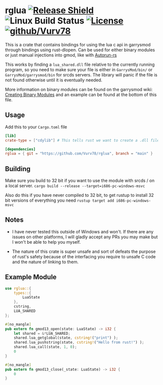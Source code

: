 # rglua [![Release Shield](https://img.shields.io/github/v/release/Vurv78/rglua)](https://github.com/Vurv78/rglua/releases/latest) ![Linux Build Status](https://www.travis-ci.com/Vurv78/rglua.svg?branch=main) [![License](https://img.shields.io/github/license/Vurv78/rglua?color=red)](https://opensource.org/licenses/Apache-2.0) [![github/Vurv78](https://discordapp.com/api/guilds/824727565948157963/widget.png)](https://discord.gg/epJFC6cNsw)

This is a crate that contains bindings for using the lua c api in garrysmod through bindings using rust-dlopen.
Can be used for either binary modules or just manual injections into gmod, like with [Autorun-rs](https://github.com/Vurv78/Autorun-rs)

This works by finding a ``lua_shared.dll`` file relative to the currently running program, so you need to make sure your file is either in ``GarrysMod/bin/`` or ``GarrysMod/garrysmod/bin`` for srcds servers. The library will panic if the file is not found otherwise until it is eventually needed.

More information on binary modules can be found on the garrysmod wiki: [Creating Binary Modules](https://wiki.facepunch.com/gmod/Creating_Binary_Modules) and an example can be found at the bottom of this file.

## Usage

Add this to your ``Cargo.toml`` file
```toml
[lib]
crate-type = ["cdylib"] # This tells rust we want to create a .dll file that links to C code.

[dependencies]
rglua = { git = "https://github.com/Vurv78/rglua", branch = "main" }
```

## Building
Make sure you build to 32 bit if you want to use the module with srcds / on a local server.
``cargo build --release --target=i686-pc-windows-msvc``

Also do this if you have never compiled to 32 bit, to get rustup to install 32 bit versions of everything you need
``rustup target add i686-pc-windows-msvc``

## Notes
*  I have never tested this outside of Windows and won't.
   If there are any issues on other platforms, I will gladly accept any PRs you may make but I won't be able to help you myself.

* The nature of this crate is super unsafe and sort of defeats the purpose of rust's safety because of the interfacing you require to unsafe C code and the nature of linking to them.

## Example Module
```rust
use rglua::{
    types::{
        LuaState
    },
    cstring,
    LUA_SHARED
};

#[no_mangle]
pub extern fn gmod13_open(state: LuaState) -> i32 {
    let shared = &*LUA_SHARED;
    shared.lua_getglobal(state, cstring!("print") );
    shared.lua_pushstring(state, cstring!("Hello from rust!") );
    shared.lua_call(state, 1, 0);
    0
}

#[no_mangle]
pub extern fn gmod13_close(_state: LuaState) -> i32 {
    0
}
```
